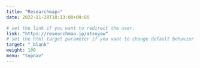 ```yaml
---
title: "Researchmap↗"
date: 2022-11-28T10:13:00+09:00

# set the link if you want to redirect the user.
link: "https://researchmap.jp/atsuyaw"
# set the html target parameter if you want to change default behavior
target: "_blank"
weight: 100
menu: "topnav"
---
```

